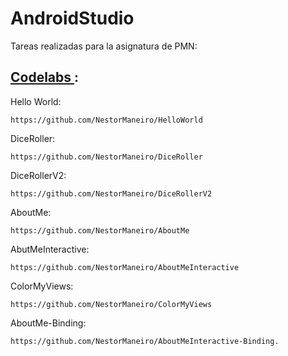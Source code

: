# AndroidStudio
Tareas realizadas para la asignatura de PMN:
<h2><A HREF="https://developer.android.com/courses/kotlin-android-fundamentals/toc"> Codelabs </A>:</h2>

Hello World: 
   
    https://github.com/NestorManeiro/HelloWorld

DiceRoller: 
   
    https://github.com/NestorManeiro/DiceRoller

DiceRollerV2:
   
    https://github.com/NestorManeiro/DiceRollerV2

AboutMe: 
   
    https://github.com/NestorManeiro/AboutMe

AbutMeInteractive:

    https://github.com/NestorManeiro/AboutMeInteractive

ColorMyViews:

    https://github.com/NestorManeiro/ColorMyViews

AboutMe-Binding:

    https://github.com/NestorManeiro/AboutMeInteractive-Binding.
